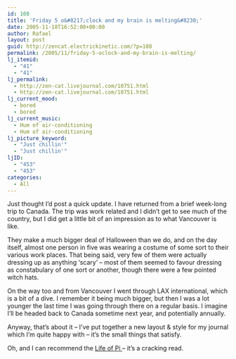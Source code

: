 ```yaml
---
id: 108
title: 'Friday 5 o&#8217;clock and my brain is melting&#8230;'
date: 2005-11-18T16:52:00+00:00
author: Rafael
layout: post
guid: http://zencat.electrickinetic.com/?p=108
permalink: /2005/11/friday-5-oclock-and-my-brain-is-melting/
lj_itemid:
  - "41"
  - "41"
lj_permalink:
  - http://zen-cat.livejournal.com/10751.html
  - http://zen-cat.livejournal.com/10751.html
lj_current_mood:
  - bored
  - bored
lj_current_music:
  - Hum of air-conditioning
  - Hum of air-conditioning
lj_picture_keyword:
  - "Just chillin'"
  - "Just chillin'"
ljID:
  - "453"
  - "453"
categories:
  - All
---
```

Just thought I’d post a quick update. I have returned from a brief week-long trip to Canada. The trip was work related and I didn’t get to see much of the country, but I did get a little bit of an impression as to what Vancouver is like. 

They make a much bigger deal of Halloween than we do, and on the day itself, almost one person in five was wearing a costume of some sort to their various work places. That being said, very few of them were actually dressing up as anything ‘scary’ – most of them seemed to favour dressing as constabulary of one sort or another, though there were a few pointed witch hats.

On the way too and from Vancouver I went through LAX international, which is a bit of a dive. I remember it being much bigger, but then I was a lot younger the last time I was going through there on a regular basis. I imagine I’ll be headed back to Canada sometime next year, and potentially annually. 

Anyway, that’s about it – I’ve put together a new layout & style for my journal which I’m quite happy with – it’s the small things that satisfy.

Oh, and I can recommend the <a href="http://hossgifford.com/pi/promo/life_of_pi.htm">Life of Pi </a>– it’s a cracking read.